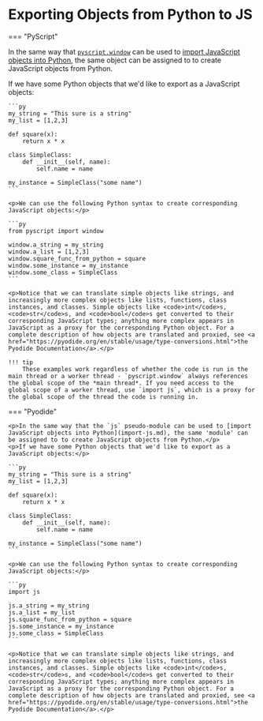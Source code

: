 # Exporting Objects from Python to JS

=== "PyScript"
    <p>In the same way that [`pyscript.window`](import-js.md) can be used to <a href="import-js.html">import JavaScript objects into Python</a>, the same object can be assigned to to create JavaScript objects from Python.</p>
    <p>If we have some Python objects that we'd like to export as a JavaScript objects:</p>

    ```py
    my_string = "This sure is a string"
    my_list = [1,2,3]

    def square(x):
        return x * x

    class SimpleClass:
        def __init__(self, name):
            self.name = name
        
    my_instance = SimpleClass("some name")
    ```

    <p>We can use the following Python syntax to create corresponding JavaScript objects:</p>

    ```py
    from pyscript import window

    window.a_string = my_string
    window.a_list = [1,2,3]
    window.square_func_from_python = square
    window.some_instance = my_instance
    window.some_class = SimpleClass
    ```

    <p>Notice that we can translate simple objects like strings, and increasingly more complex objects like lists, functions, class instances, and classes. Simple objects like <code>int</code>s, <code>str</code>s, and <code>bool</code>s get converted to their corresponding JavaScript types; anything more complex appears in JavaScript as a proxy for the corresponding Python object. For a complete description of how objects are translated and proxied, see <a href="https://pyodide.org/en/stable/usage/type-conversions.html">the Pyodide Documentation</a>.</p>

    !!! tip
        These examples work regardless of whether the code is run in the main thread or a worker thread - `pyscript.window` always references the global scope of the *main thread*. If you need access to the global scope of a worker thread, use `import js`, which is a proxy for the global scope of the thread the code is running in.

=== "Pyodide"

    <p>In the same way that the `js` pseudo-module can be used to [import JavaScript objects into Python](import-js.md), the same 'module' can be assigned to to create JavaScript objects from Python.</p>
    <p>If we have some Python objects that we'd like to export as a JavaScript objects:</p>

    ```py
    my_string = "This sure is a string"
    my_list = [1,2,3]

    def square(x):
        return x * x

    class SimpleClass:
        def __init__(self, name):
            self.name = name
        
    my_instance = SimpleClass("some name")
    ```

    <p>We can use the following Python syntax to create corresponding JavaScript objects:</p>

    ```py
    import js

    js.a_string = my_string
    js.a_list = my_list
    js.square_func_from_python = square
    js.some_instance = my_instance
    js.some_class = SimpleClass
    ```

    <p>Notice that we can translate simple objects like strings, and increasingly more complex objects like lists, functions, class instances, and classes. Simple objects like <code>int</code>s, <code>str</code>s, and <code>bool</code>s get converted to their corresponding JavaScript types; anything more complex appears in JavaScript as a proxy for the corresponding Python object. For a complete description of how objects are translated and proxied, see <a href="https://pyodide.org/en/stable/usage/type-conversions.html">the Pyodide Documentation</a>.</p>